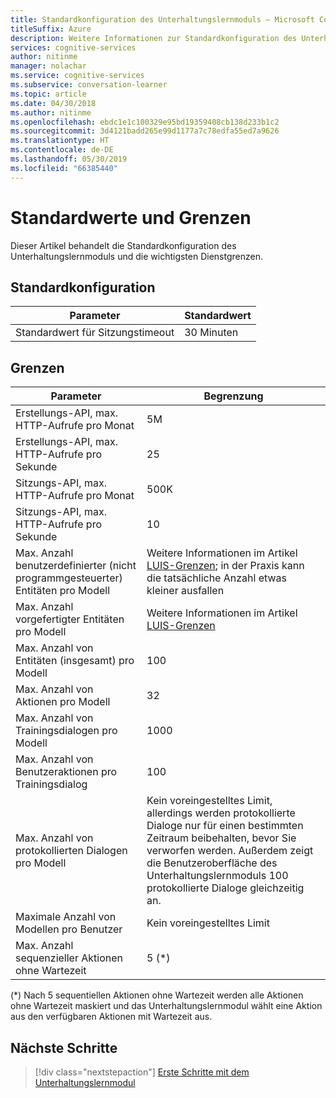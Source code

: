 ```yaml
---
title: Standardkonfiguration des Unterhaltungslernmoduls – Microsoft Cognitive Services | Microsoft-Dokumentation
titleSuffix: Azure
description: Weitere Informationen zur Standardkonfiguration des Unterhaltungslernmoduls
services: cognitive-services
author: nitinme
manager: nolachar
ms.service: cognitive-services
ms.subservice: conversation-learner
ms.topic: article
ms.date: 04/30/2018
ms.author: nitinme
ms.openlocfilehash: ebdc1e1c100329e95bd19359408cb138d233b1c2
ms.sourcegitcommit: 3d4121badd265e99d1177a7c78edfa55ed7a9626
ms.translationtype: HT
ms.contentlocale: de-DE
ms.lasthandoff: 05/30/2019
ms.locfileid: "66385440"
---
```

# <a name="default-values-and-boundaries"></a>Standardwerte und Grenzen

Dieser Artikel behandelt die Standardkonfiguration des Unterhaltungslernmoduls und die wichtigsten Dienstgrenzen.

## <a name="default-configuration"></a>Standardkonfiguration

Parameter | Standardwert
--- | --- 
Standardwert für Sitzungstimeout | 30 Minuten

## <a name="boundaries"></a>Grenzen

Parameter | Begrenzung
--- | --- 
Erstellungs-API, max. HTTP-Aufrufe pro Monat | 5M
Erstellungs-API, max. HTTP-Aufrufe pro Sekunde | 25
Sitzungs-API, max. HTTP-Aufrufe pro Monat | 500K
Sitzungs-API, max. HTTP-Aufrufe pro Sekunde | 10
Max. Anzahl benutzerdefinierter (nicht programmgesteuerter) Entitäten pro Modell | Weitere Informationen im Artikel [LUIS-Grenzen](https://docs.microsoft.com/azure/cognitive-services/luis/luis-boundaries); in der Praxis kann die tatsächliche Anzahl etwas kleiner ausfallen
Max. Anzahl vorgefertigter Entitäten pro Modell | Weitere Informationen im Artikel [LUIS-Grenzen](https://docs.microsoft.com/azure/cognitive-services/luis/luis-boundaries)
Max. Anzahl von Entitäten (insgesamt) pro Modell | 100
Max. Anzahl von Aktionen pro Modell | 32
Max. Anzahl von Trainingsdialogen pro Modell | 1000
Max. Anzahl von Benutzeraktionen pro Trainingsdialog | 100
Max. Anzahl von protokollierten Dialogen pro Modell | Kein voreingestelltes Limit, allerdings werden protokollierte Dialoge nur für einen bestimmten Zeitraum beibehalten, bevor Sie verworfen werden.  Außerdem zeigt die Benutzeroberfläche des Unterhaltungslernmoduls 100 protokollierte Dialoge gleichzeitig an. 
Maximale Anzahl von Modellen pro Benutzer | Kein voreingestelltes Limit
Max. Anzahl sequenzieller Aktionen ohne Wartezeit | 5 (*)

(*) Nach 5 sequentiellen Aktionen ohne Wartezeit werden alle Aktionen ohne Wartezeit maskiert und das Unterhaltungslernmodul wählt eine Aktion aus den verfügbaren Aktionen mit Wartezeit aus.

## <a name="next-steps"></a>Nächste Schritte

> [!div class="nextstepaction"]
> [Erste Schritte mit dem Unterhaltungslernmodul](./quickstart.md)
